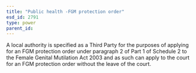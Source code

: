 ```yaml
---
title: "Public health -FGM protection order"
esd_id: 2791
type: power
parent_id:  
---
```


A local authority is specified as a Third Party for the purposes of applying for an FGM protection order under paragraph 2 of Part 1 of Schedule 2 to the Female Genital Mutilation Act 2003 and as such can apply to the court for an FGM protection order without the leave of the court.

